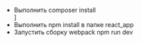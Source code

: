 <ul>
    <li>Выполнить composer install</li>
    ]<li>Выполнить npm install в папке react_app</li>
    <li>Запустить сборку webpack npm run dev</li>
</ul>

